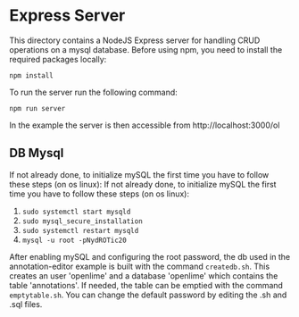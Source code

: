 # Express Server

This directory contains a NodeJS Express server for handling CRUD operations on a mysql database.
Before using npm, you need to install the required packages locally:
```
npm install
```

To run the server run the following command:
```
npm run server
```
In the example the server is then accessible from http://localhost:3000/ol

## DB Mysql
If not already done, to initialize mySQL the first time you have to follow these steps (on os linux):
If not already done, to initialize mySQL the first time you have to follow these steps (on os linux):
1. `sudo systemctl start mysqld`
2. `sudo mysql_secure_installation`
3. `sudo systemctl restart mysqld`
4. `mysql -u root -pNydROTic20`

After enabling mySQL and configuring the root password, the db used in the annotation-editor example is built with the command `createdb.sh`.
This creates an user 'openlime' and a database 'openlime' which contains the table 'annotations'.
If needed, the table can be emptied with the command `emptytable.sh`.
You can change the default password by editing the .sh and .sql files.
